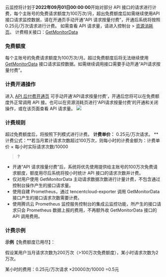 云监控将计划于**2022年09月01日00:00:00**开始对部分 API 接口的请求进行计费，每个主账号的免费请求额度为100万次/月，超出免费额度后如需继续使用API接口请求监控数据，请在开通页手动开通“API 请求按量付费”，开通后系统将按照0.25元/万次请求进行计费。 如需查看 API 请求量，请进入控制台 > [资源消耗页](https://console.cloud.tencent.com/monitor/consumer/products)。
计费相关接口：[GetMonitorData](https://cloud.tencent.com/document/product/248/31014)




### 免费额度
每个主账号的免费请求额度为100万次/月。超过免费额度后将无法继续使用 [GetMonitorData](https://cloud.tencent.com/document/product/248/31014) 接口请求监控数据。如需继续调用接口需要手动开通“API请求按量付费”。

### 计费开通操作

进入 [API 后付费开通页](https://buy.cloud.tencent.com/APIRequestBuy) 可手动开通‘API请求按量付费’，开通后您将可以在免费额度外正常调用 API 接。也可以在资源消耗页进行‘API请求按量付费’的开通和关闭操作，或在该页面查看 API 请求量。
![](https://qcloudimg.tencent-cloud.cn/raw/c8557bad5bb63a9bcd56db7e45aa07e4.png)

### 计费规则
超过免费额度后，将按照下列模式进行计费。
**计费单价：** 0.25元/万次请求。
**计费公式：**若当月累计请求次数超过100万次，则每小时的计费金额为：计费单价 × 每小时实际请求次数/10000
>? 
- 开通“API 请求按量付费”后，系统将优先使用提供给主账号的100万次免费请求额度，额度用尽后系统将按小时统计 API 接口的请求次数并计费。
- 仅对用户使用 GetMonitorData 主动请求数据次数进行计量计费，不包含通过控制台操作产生的接口请求量。
- 使用自建 Prometheus，通过 tencentcloud-exporter 调用 GetMonitorData 接口产生的接口请求次数需要计费。
- 使用腾讯云 Prometheus 监控服务控制台的集成云监控功能，所产生的接口请求只会 Prometheus 数据上报的费用，不再额外收 GetMonitorData 接口的 API 调用费用。

### 计费示例
**示例**【免费额度已用尽】：

假设某用户当月请求次数为200万次（>100万次免费额度），某小时请求次数为2万次。

某小时的费用：0.25元/万次请求 ×20000次/10000 =0.5元

 
